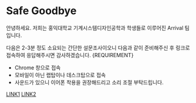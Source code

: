 # Safe Goodbye
안녕하세요. 저희는 홍익대학교 기계시스템디자인공학과 학생들로 이루어진 Arrival 팀입니다.

다음은 2-3분 정도 소요되는 간단한 설문조사이오니 다음과 같이 준비해주신 후 링크로 접속하여 응답해주시면 감사하겠습니다.
{REQUIREMENT}
- Chrome 창으로 접속
- 모바일이 아닌 랩탑이나 데스크탑으로 접속
- 사운드가 있으니 이어폰 착용을 권장해드리고 소리 조절 부탁드립니다.

[LINK1](https://4gamaoh9kn.cognition.run)
[LINK2](https://5yp89s8mb7.cognition.run)

